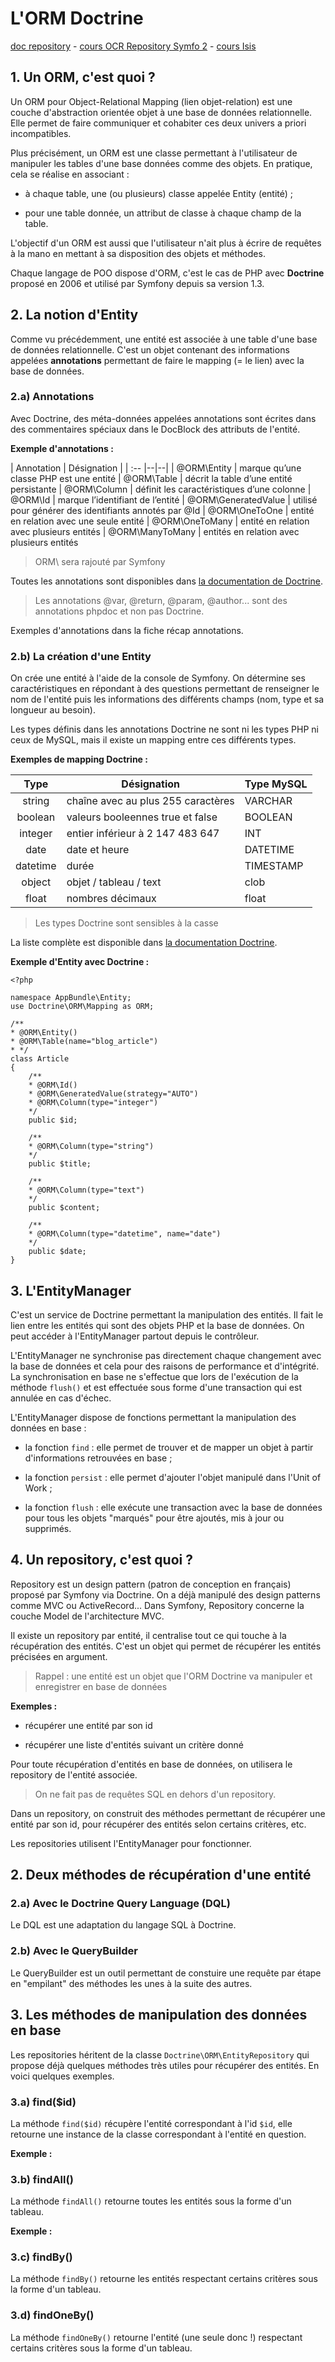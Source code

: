 # L'ORM Doctrine

[doc repository]() - [cours OCR Repository Symfo 2](https://openclassrooms.com/fr/courses/2078536-developpez-votre-site-web-avec-le-framework-symfony2-ancienne-version/2081287-recuperer-ses-entites-avec-doctrine2) - [cours Isis](http://www.lsis.org/elmouelhia/sf/coursSymfonyDoctrine.pdf)

## 1. Un ORM, c'est quoi ?

Un ORM pour Object-Relational Mapping (lien objet-relation) est une couche d'abstraction orientée objet à une base de données relationnelle. Elle permet de faire communiquer et cohabiter ces deux univers a priori incompatibles.

Plus précisément, un ORM est une classe permettant à l'utilisateur de manipuler les tables d'une base données comme des objets. En pratique, cela se réalise en associant :

* à chaque table, une (ou plusieurs) classe appelée Entity (entité) ;

* pour une table donnée, un attribut de classe à chaque champ de la table.

L'objectif d'un ORM est aussi que l'utilisateur n'ait plus à écrire de requêtes à la mano en mettant à sa disposition des objets et méthodes.

Chaque langage de POO dispose d'ORM, c'est le cas de PHP avec **Doctrine** proposé en 2006 et  utilisé par Symfony depuis sa version 1.3.

## 2. La notion d'Entity

Comme vu précédemment, une entité est associée à une table d'une base de données relationnelle. C'est un objet contenant des informations appelées **annotations** permettant de faire le mapping (= le lien) avec la base de données.

### 2.a) Annotations

Avec Doctrine, des méta-données appelées annotations sont écrites dans des commentaires spéciaux dans le DocBlock des attributs de l'entité.

**Exemple d'annotations :**

| Annotation | Désignation |
| :-- |--|--|
| @ORM\Entity | marque qu’une classe PHP est une entité
| @ORM\Table | décrit la table d’une entité persistante
| @ORM\Column | définit les caractéristiques d’une colonne
| @ORM\Id | marque l’identifiant de l’entité
| @ORM\GeneratedValue | utilisé pour générer des identifiants annotés par @Id
| @ORM\OneToOne | entité en relation avec une seule entité
| @ORM\OneToMany | entité en relation avec plusieurs entités
| @ORM\ManyToMany | entités en relation avec plusieurs entités

>ORM\ sera rajouté par Symfony

Toutes les annotations sont disponibles dans [la documentation de Doctrine](https://www.doctrine-project.org/projects/doctrine-orm/en/2.6/reference/annotations-reference.html#annotations-reference).

>Les annotations @var, @return, @param, @author... sont des
annotations phpdoc et non pas Doctrine.

Exemples d'annotations dans la fiche récap annotations.

### 2.b) La création d'une Entity

On crée une entité à l'aide de la console de Symfony. On détermine ses caractéristiques en répondant à des questions permettant de renseigner le nom de l'entité puis les informations des différents champs (nom, type et sa longueur au besoin).

Les types définis dans les annotations Doctrine ne sont ni les types PHP ni ceux de MySQL, mais il existe un mapping entre ces différents types.

**Exemples de mapping Doctrine :**

| Type      |     Désignation    |   Type MySQL |
| :--: |--|--|
| string | chaîne avec au plus 255 caractères | VARCHAR |
| boolean | valeurs booleennes true et false | BOOLEAN |
| integer | entier inférieur à 2 147 483 647 | INT |
| date | date et heure | DATETIME |
| datetime | durée | TIMESTAMP |
|object | objet / tableau / text | clob |
| float | nombres décimaux | float |

>Les types Doctrine sont sensibles à la casse

La liste complète est disponible dans [la documentation Doctrine](https://www.doctrine-project.org/projects/doctrine-dbal/en/2.6/reference/types.html#types).

**Exemple d'Entity avec Doctrine :**

```
<?php

namespace AppBundle\Entity;
use Doctrine\ORM\Mapping as ORM;

/**
* @ORM\Entity()
* @ORM\Table(name="blog_article")
* */
class Article
{
    /**
    * @ORM\Id()
    * @ORM\GeneratedValue(strategy="AUTO")
    * @ORM\Column(type="integer")
    */
    public $id;

    /**
    * @ORM\Column(type="string")
    */
    public $title;

    /**
    * @ORM\Column(type="text")
    */
    public $content;

    /**
    * @ORM\Column(type="datetime", name="date")
    */
    public $date;
}
```

## 3. L'EntityManager

C'est un service de Doctrine permettant la manipulation des entités. Il fait le lien entre les entités qui sont des objets PHP et la base de données. On peut accéder à l'EntityManager partout depuis le contrôleur.

L'EntityManager ne synchronise pas directement chaque changement avec la base de données et cela pour des raisons de performance et d'intégrité. La synchronisation en base ne s'effectue que lors de l'exécution de la méthode `flush()` et est effectuée sous forme d'une transaction qui est annulée en cas d'échec.

L'EntityManager dispose de fonctions permettant la manipulation des données en base :

* la fonction `find` : elle permet de trouver et de mapper un objet à partir d'informations retrouvées en base ;

* la fonction `persist` : elle permet d'ajouter l'objet manipulé dans l'Unit of Work ;

* la fonction `flush` : elle exécute une transaction avec la base de données pour tous les objets "marqués" pour être ajoutés, mis à jour ou supprimés.

## 4. Un repository, c'est quoi ?

Repository est un design pattern (patron de conception en français) proposé par Symfony via Doctrine. On a déjà manipulé des design patterns comme MVC ou ActiveRecord... Dans Symfony, Repository concerne la couche Model de l'architecture MVC.

Il existe un repository par entité, il centralise tout ce qui touche à la récupération des entités. C'est un objet qui permet de récupérer les entités précisées en argument.

>Rappel : une entité est un objet que l'ORM Doctrine va manipuler et enregistrer en base de données

**Exemples :**

* récupérer une entité par son id

* récupérer une liste d'entités suivant un critère donné

Pour toute récupération d'entités en base de données, on utilisera le repository de l'entité associée.

>On ne fait pas de requêtes SQL en dehors d'un repository.

Dans un repository, on construit des méthodes permettant de récupérer une entité par son id, pour récupérer des entités selon certains critères, etc.

Les repositories utilisent l'EntityManager pour fonctionner.

## 2. Deux méthodes de récupération d'une entité

### 2.a) Avec le Doctrine Query Language (DQL)

Le DQL est une adaptation du langage SQL à Doctrine.

### 2.b) Avec le QueryBuilder

Le QueryBuilder est un outil permettant de constuire une requête par étape en "empilant" des méthodes les unes à la suite des autres.

## 3. Les méthodes de manipulation des données en base

Les repositories héritent de la classe `Doctrine\ORM\EntityRepository` qui propose déjà quelques méthodes très utiles pour récupérer des entités. En voici quelques exemples.

### 3.a) find($id)

La méthode `find($id)` récupère l'entité correspondant à l'id `$id`, elle retourne une instance de la classe correspondant à l'entité en question.

**Exemple :**

### 3.b) findAll()

La méthode `findAll()` retourne toutes les entités sous la forme d'un tableau.

**Exemple :**

### 3.c) findBy()

La méthode `findBy()` retourne les entités respectant certains critères sous la forme d'un tableau.

### 3.d) findOneBy()

La méthode `findOneBy()` retourne l'entité (une seule donc !) respectant certains critères sous la forme d'un tableau.